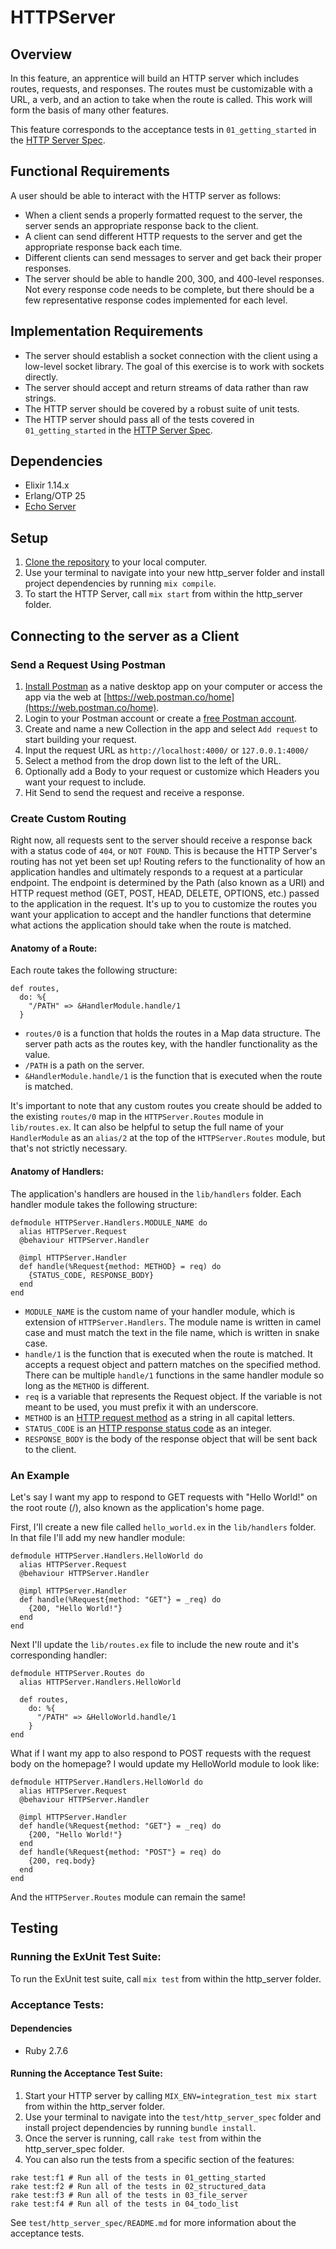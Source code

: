 # HTTPServer

## Overview

In this feature, an apprentice will build an HTTP server which includes routes, requests, and responses. The routes must be customizable with a URL, a verb, and an action to take when the route is called. This work will form the basis of many other features.

This feature corresponds to the acceptance tests in `01_getting_started` in the [HTTP Server Spec](https://github.com/8thlight/http_server_spec).

## Functional Requirements

A user should be able to interact with the HTTP server as follows:

* When a client sends a properly formatted request to the server, the server sends an appropriate response back to the client.
* A client can send different HTTP requests to the server and get the appropriate response back each time.
* Different clients can send messages to server and get back their proper responses.
* The server should be able to handle 200, 300, and 400-level responses. Not every response code needs to be complete, but there should be a few representative response codes implemented for each level.

## Implementation Requirements

* The server should establish a socket connection with the client using a low-level socket library. The goal of this exercise is to work with sockets directly.
* The server should accept and return streams of data rather than raw strings.
* The HTTP server should be covered by a robust suite of unit tests.
* The HTTP server should pass all of the tests covered in `01_getting_started` in the [HTTP Server Spec](https://github.com/8thlight/http_server_spec).

## Dependencies
* Elixir 1.14.x
* Erlang/OTP 25
* [Echo Server](https://github.com/8thlight/apprenticeship_syllabus/blob/master/shared_resources/projects/http_server/01_beginner/echo_server.md)

## Setup
1. [Clone the repository](https://docs.github.com/en/repositories/creating-and-managing-repositories/cloning-a-repository) to your local computer.
2. Use your terminal to navigate into your new http_server folder and install project dependencies by running `mix compile`.
3. To start the HTTP Server, call `mix start` from within the http_server folder.

## Connecting to the server as a Client

### Send a Request Using Postman
1. [Install Postman](https://learning.postman.com/docs/getting-started/installation-and-updates/) as a native desktop app on your computer or access the app via the web at [https://web.postman.co/home](https://web.postman.co/home).
2. Login to your Postman account or create a [free Postman account](https://www.postman.com/postman-account/).
3. Create and name a new Collection in the app and select `Add request` to start building your request.
4. Input the request URL as `http://localhost:4000/` or `127.0.0.1:4000/`
5. Select a method from the drop down list to the left of the URL.
6. Optionally add a Body to your request or customize which Headers you want your request to include.
7. Hit Send to send the request and receive a response.

### Create Custom Routing

Right now, all requests sent to the server should receive a response back with a status code of `404`, or `NOT FOUND`. This is because the HTTP Server's routing has not yet been set up! Routing refers to the functionality of how an application handles and ultimately responds to a request at a particular endpoint. The endpoint is determined by the Path (also known as a URI) and HTTP request method (GET, POST, HEAD, DELETE, OPTIONS, etc.) passed to the application in the request. It's up to you to customize the routes you want your application to accept and the handler functions that determine what actions the application should take when the route is matched. 

#### Anatomy of a Route:

Each route takes the following structure:

```
def routes, 
  do: %{
    "/PATH" => &HandlerModule.handle/1
  }
```

* `routes/0` is a function that holds the routes in a Map data structure. The server path acts as the routes key, with the handler functionality as the value.
* `/PATH` is a path on the server.
* `&HandlerModule.handle/1` is the function that is executed when the route is matched.

It's important to note that any custom routes you create should be added to the existing `routes/0` map in the `HTTPServer.Routes` module in `lib/routes.ex`. It can also be helpful to setup the full name of your `HandlerModule` as an `alias/2` at the top of the `HTTPServer.Routes` module, but that's not strictly necessary.

#### Anatomy of Handlers:

The application's handlers are housed in the `lib/handlers` folder. Each handler module takes the following structure:

```
defmodule HTTPServer.Handlers.MODULE_NAME do
  alias HTTPServer.Request
  @behaviour HTTPServer.Handler

  @impl HTTPServer.Handler
  def handle(%Request{method: METHOD} = req) do
    {STATUS_CODE, RESPONSE_BODY}
  end
end
```

* `MODULE_NAME` is the custom name of your handler module, which is extension of `HTTPServer.Handlers`. The module name is written in camel case and must match the text in the file name, which is written in snake case.
* `handle/1` is the function that is executed when the route is matched. It accepts a request object and pattern matches on the specified method. There can be multiple `handle/1` functions in the same handler module so long as the `METHOD` is different.
* `req` is a variable that represents the Request object. If the variable is not meant to be used, you must prefix it with an underscore.
* `METHOD` is an [HTTP request method](https://en.wikipedia.org/wiki/HTTP#Request_methods) as a string in all capital letters.
* `STATUS_CODE` is an [HTTP response status code](https://en.wikipedia.org/wiki/List_of_HTTP_status_codes) as an integer.
* `RESPONSE_BODY` is the body of the response object that will be sent back to the client.

### An Example

Let's say I want my app to respond to GET requests with "Hello World!" on the root route (/), also known as the application's home page.

First, I'll create a new file called `hello_world.ex` in the `lib/handlers` folder. In that file I'll add my new handler module:

```
defmodule HTTPServer.Handlers.HelloWorld do
  alias HTTPServer.Request
  @behaviour HTTPServer.Handler

  @impl HTTPServer.Handler
  def handle(%Request{method: "GET"} = _req) do
    {200, "Hello World!"}
  end
end
```

Next I'll update the `lib/routes.ex` file to include the new route and it's corresponding handler:

```
defmodule HTTPServer.Routes do
  alias HTTPServer.Handlers.HelloWorld
  
  def routes, 
    do: %{
      "/PATH" => &HelloWorld.handle/1
    }
end
```

What if I want my app to also respond to POST requests with the request body on the homepage? I would update my HelloWorld module to look like:

```
defmodule HTTPServer.Handlers.HelloWorld do
  alias HTTPServer.Request
  @behaviour HTTPServer.Handler

  @impl HTTPServer.Handler
  def handle(%Request{method: "GET"} = _req) do
    {200, "Hello World!"}
  end
  def handle(%Request{method: "POST"} = req) do
    {200, req.body}
  end
end
```

And the `HTTPServer.Routes` module can remain the same!

## Testing
### Running the ExUnit Test Suite:

To run the ExUnit test suite, call `mix test` from within the http_server folder.

### Acceptance Tests:

#### Dependencies
* Ruby 2.7.6

#### Running the Acceptance Test Suite:
1. Start your HTTP server by calling `MIX_ENV=integration_test mix start` from within the http_server folder.
2. Use your terminal to navigate into the `test/http_server_spec` folder and install project dependencies by running `bundle install`.
3. Once the server is running, call `rake test` from within the http_server_spec folder.
4. You can also run the tests from a specific section of the features:

```
rake test:f1 # Run all of the tests in 01_getting_started
rake test:f2 # Run all of the tests in 02_structured_data
rake test:f3 # Run all of the tests in 03_file_server
rake test:f4 # Run all of the tests in 04_todo_list
```
See `test/http_server_spec/README.md` for more information about the acceptance tests.
